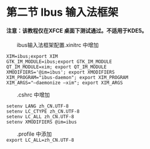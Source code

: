 # 第二节 Ibus 输入法框架

#### 注意：该教程仅在XFCE 桌面下测试通过。不适用于KDE5。 <a href="zhu-yi-gai-jiao-cheng-jin-zai-xfce-zhuo-mian-xia-ce-shi-tong-guo-bu-kuo-yong-yu-kde5" id="zhu-yi-gai-jiao-cheng-jin-zai-xfce-zhuo-mian-xia-ce-shi-tong-guo-bu-kuo-yong-yu-kde5"></a>

　　ibus输入法框架配置.xinitrc 中增加

```
XIM=ibus;export XIM
GTK_IM_MODULE=ibus;export GTK_IM_MODULE
QT_IM_MODULE=xim; export QT_IM_MODULE
XMODIFIERS='@im=ibus'; export XMODIFIERS
XIM_PROGRAM="ibus-daemon"; export XIM_PROGRAM
XIM_ARGS="–daemonize –xim"; export XIM_ARGS
```

　　.cshrc 中增加

```
setenv LANG zh_CN.UTF-8
setenv LC_CTYPE zh_CN.UTF-8
setenv LC_ALL zh_CN.UTF-8
setenv XMODIFIERS @im=ibus
```

　　.profile 中添加\
`export LC_ALL=zh_CN.UTF-8`
